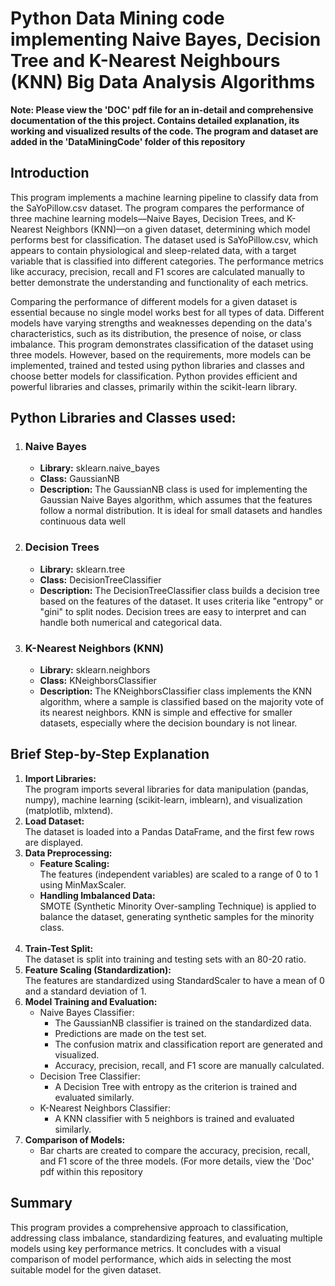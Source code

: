 # Python Data Mining code implementing Naive Bayes, Decision Tree and K-Nearest Neighbours (KNN) Big Data Analysis Algorithms

<b>Note: Please view the 'DOC' pdf file for an in-detail and comprehensive documentation of the this project. Contains detailed explanation, its working and visualized results of the code. The program and dataset are added in the 'DataMiningCode' folder of this repository</b>

<h2>
  Introduction
</h2> 

<p>
  This program implements a machine learning pipeline to classify data from the SaYoPillow.csv dataset. The program compares the performance of three machine learning models—Naive Bayes, Decision Trees, and K-Nearest Neighbors (KNN)—on a given dataset, determining which model performs best for classification. The dataset used is SaYoPillow.csv, which appears to contain physiological and sleep-related data, with a target variable that is classified into different categories. The performance metrics like accuracy, precision, recall and F1 scores are calculated manually to better demonstrate the understanding and functionality of each metrics. 
</p>

<p>
  Comparing the performance of different models for a given dataset is essential because no single model works best for all types of data. Different models have varying strengths and weaknesses depending on the data's characteristics, such as its distribution, the presence of noise, or class imbalance. This program demonstrates classification of the dataset using three models. However, based on the requirements, more models can be implemented, trained and tested using python libraries and classes and choose better models for classification. Python provides efficient and powerful libraries and classes, primarily within the scikit-learn library. 
</p>

<h2>
  Python Libraries and Classes used:
</h2> 

<ol>
  <li>
    <h3>Naive Bayes</h3>
    <ul>
      <li><b>Library:</b> sklearn.naive_bayes</li>
      <li><b>Class:</b> GaussianNB</li>
      <li><b>Description:</b> The GaussianNB class is used for implementing the Gaussian Naive Bayes algorithm, which assumes that the features follow a normal distribution. It is ideal for small datasets and handles continuous data well</li>
    </ul>
  </li>

  <li>
    <h3>Decision Trees</h3>
    <ul>
      <li><b>Library:</b> sklearn.tree</li>
      <li><b>Class:</b> DecisionTreeClassifier</li>
      <li><b>Description:</b> The DecisionTreeClassifier class builds a decision tree based on the features of the dataset. It uses criteria like "entropy" or "gini" to split nodes. Decision trees are easy to interpret and can handle both numerical and categorical data.</li>
    </ul>
  </li>

  <li>
    <h3>K-Nearest Neighbors (KNN)</h3>
    <ul>
      <li><b>Library:</b> sklearn.neighbors</li>
      <li><b>Class:</b> KNeighborsClassifier</li>
      <li><b>Description:</b> The KNeighborsClassifier class implements the KNN algorithm, where a sample is classified based on the majority vote of its nearest neighbors. KNN is simple and effective for smaller datasets, especially where the decision boundary is not linear.</li>
    </ul>
  </li>
</ol>

<h2>
  Brief Step-by-Step Explanation
</h2>

<ol>
  <li><b>Import Libraries:</b></li>
  The program imports several libraries for data manipulation (pandas, numpy), machine learning (scikit-learn, imblearn), and visualization (matplotlib, mlxtend).

  </br>

  <li><b>Load Dataset:</b></li>
  The dataset is loaded into a Pandas DataFrame, and the first few rows are displayed.

  </br>

  <li>
    <b>Data Preprocessing:</b>
    <ul>
      <li><b>Feature Scaling:</b></li>
      The features (independent variables) are scaled to a range of 0 to 1 using MinMaxScaler.
      <li><b>Handling Imbalanced Data:</b></li>
      SMOTE (Synthetic Minority Over-sampling Technique) is applied to balance the dataset, generating synthetic samples for the minority class.
    </ul>
  </li>

  </br>

  <li><b>Train-Test Split:</b></li>
  The dataset is split into training and testing sets with an 80-20 ratio.

  </br>

  <li><b>Feature Scaling (Standardization):</b></li>
  The features are standardized using StandardScaler to have a mean of 0 and a standard deviation of 1.

  </br>

  <li>
    <b>Model Training and Evaluation:</b>
    <ul>
      <li>Naive Bayes Classifier:
        <ul>
          <li>The GaussianNB classifier is trained on the standardized data.</li>
          <li>Predictions are made on the test set.</li>
          <li>The confusion matrix and classification report are generated and visualized.</li>
          <li>Accuracy, precision, recall, and F1 score are manually calculated.</li>
        </ul>
      </li>
    </ul>
    <ul>
      <li>Decision Tree Classifier:
        <ul>
          <li>A Decision Tree with entropy as the criterion is trained and evaluated similarly.</li>
        </ul>
      </li>
    </ul>
    <ul>
      <li>K-Nearest Neighbors Classifier:
        <ul>
          <li>A KNN classifier with 5 neighbors is trained and evaluated similarly.</li>
        </ul>
      </li>
    </ul>
    
  </li>

  <li>
    <b>Comparison of Models:</b>
    <ul>
      <li>Bar charts are created to compare the accuracy, precision, recall, and F1 score of the three models. (For more details, view the 'Doc' pdf within this repository 
      </li>
    </ul>
  </li>
</ol>

<h2>
  Summary
</h2>
<p>
  This program provides a comprehensive approach to classification, addressing class imbalance, standardizing features, and evaluating multiple models using key performance metrics. It concludes with a visual comparison of model performance, which aids in selecting the most suitable model for the given dataset.
</p>
